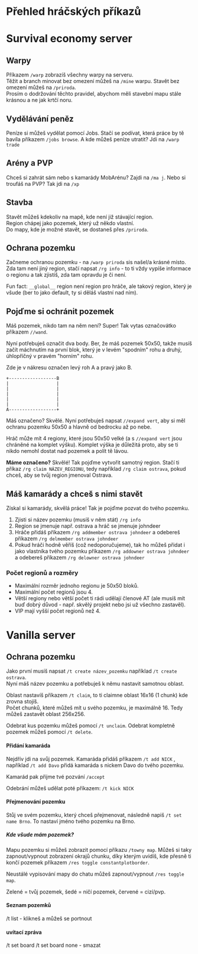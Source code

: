 # Přehled hráčských příkazů
# Survival economy server

## Warpy
Příkazem ```/warp``` zobrazíš všechny warpy na serveru.  
Těžit a branch minovat bez omezení můžeš na ```/mine``` warpu. Stavět bez omezení můžeš na ```/priroda```.  
Prosím o dodržování těchto pravidel, abychom měli stavební mapu stále krásnou a ne jak krtčí noru.  

## Vydělávání peněz
Peníze si můžeš vydělat pomocí Jobs. Stačí se podívat, která práce by tě bavíla příkazem ```/jobs browse```.
A kde můžeš peníze utratit? Jdi na ```/warp trade```


## Arény a PVP
Chceš si zahrát sám nebo s kamarády MobArénu? Zajdi na  ```/ma j```.
Nebo si troufáš na PVP? Tak jdi na ```/xp```

## Stavba
Stavět můžeš kdekoliv na mapě, kde není již stávající region.  
Region chápej jako pozemek, který už někdo vlastní.  
Do mapy, kde je možné stavět, se dostaneš přes ```/priroda```.

## Ochrana pozemku
Začneme ochranou pozemku - na ```/warp priroda``` sis našel/a krásné místo.   
Zda tam není jiný region, stačí napsat ```/rg info``` - to ti vždy vypíše informace o regionu a tak zjistíš, zda tam opravdu je či není.


Fun fact: ```__global__``` region není region pro hráče, ale takový region, který je všude (ber to jako default, ty si děláš vlastní nad ním).

## Pojďme si ochránit pozemek
Máš pozemek, nikdo tam na něm není? Super! Tak vytas označovátko příkazem ```//wand```.

Nyní potřebuješ označit dva body. Ber, že máš pozemek 50x50, takže musíš začít máchnutím na první blok, který je v levém "spodním" rohu a druhý, úhlopříčný v pravém "horním" rohu.

Zde je v nákresu označen levý roh A a pravý jako B. 
```
+------------------B
|                  |
|                  |
|                  |
|                  |
|                  |
A------------------+
```

Máš označeno? Skvělé. Nyní potřebuješ napsat ```//expand vert```, aby si měl ochranu pozemku 50x50 a hlavně od bedrocku až po nebe.

Hráč může mít 4 regiony, které jsou 50x50 velké (a s ```//expand vert``` jsou chráněné na komplet výšku). Komplet výška je důležitá proto, aby se ti nikdo nemohl dostat nad pozemek a polít tě lávou.

**Máme označeno?** Skvělé! Tak pojďme vytvořit samotný region. Stačí ti příkaz  ```/rg claim NÁZEV_REGIONU```, tedy například  ```/rg claim ostrava```, pokud chceš, aby se tvůj region jmenoval Ostrava.

## Máš kamarády a chceš s nimi stavět
Získal si kamarády, skvělá práce! Tak je pojďme pozvat do tvého pozemku.

1. Zjisti si název pozemku (musíš v něm stát) ```/rg info```
2. Region se jmenuje např. ostrava a hráč se jmenuje johndeer
3. Hráče přidáš příkazem ```/rg addmember ostrava johndeer``` a odebereš příkazem ```/rg delmember ostrava johndeer```
3. Pokud hráči hodně věříš (což nedoporučujeme), tak ho můžeš přidat i jako vlastníka tvého pozemku příkazem ```/rg addowner ostrava johndeer``` a odebereš příkazem ```/rg delowner ostrava johndeer```

### Počet regionů a rozměry
- Maximální rozměr jednoho regionu je 50x50 bloků.
- Maximální počet regionů jsou 4.
- Větší regiony nebo větší počet ti rádi udělají členové AT (ale musíš mít buď dobrý důvod - např. skvělý projekt nebo jsi už všechno zastavěl).
- VIP mají vyšší počet regionů než 4.



# Vanilla server
## Ochrana pozemku

Jako první musíš napsat `/t create název_pozemku` například `/t create ostrava`.  
Nyní máš název pozemku a potřebuješ k němu nastavit samotnou oblast. 

Oblast nastavíš příkazem `/t claim`, to ti claimne oblast 16x16 (1 chunk) kde zrovna stojíš.  
Počet chunků, které můžeš mít u svého pozemku, je maximálně 16. Tedy můžeš zastavět oblast 256x256.

Odebrat kus pozemku můžeš pomocí `/t unclaim`.
Odebrat kompletně pozemek můžeš pomocí `/t delete`.

#### Přidání kamaráda
Nejdřív jdi na svůj pozemek. Kamaráda přidáš příkazem `/t add NICK` , například `/t add Davo` přidá kamaráda s nickem Davo do tvého pozemku. 

Kamarád pak přijme tvé pozvání `/accept`

Odebrání můžeš udělat poté příkazem: `/t kick NICK`

#### Přejmenování pozemku
Stůj ve svém pozemku, který chceš přejmenovat, následně napiš `/t set name Brno`. To nastaví jméno tvého pozemku na Brno.

##### Kde všude mám pozemek?
Mapu pozemku si můžeš zobrazit pomocí příkazu `/towny map`.
Můžeš si taky zapnout/vypnout zobrazení okrajů chunku, díky kterým uvidíš, kde přesně ti končí pozemek příkazem `/res toggle constantplotborder`.

Neustálé vypisování mapy do chatu můžeš zapnout/vypnout `/res toggle map`.

Zelené = tvůj pozemek, šedé = ničí pozemek, červené = cizí/pvp.

#### Seznam pozemků
/t list - klikneš a můžeš se portnout

#### uvítací zpráva
/t set board
/t set board none - smazat
